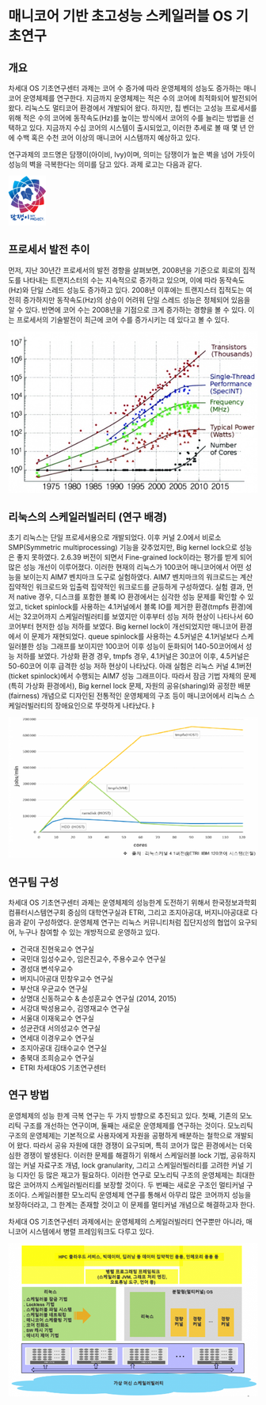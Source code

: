 # 매니코어 기반 초고성능 스케일러블 OS 기초연구 

## 개요

차세대 OS 기초연구센터 과제는 코어 수 증가에 따라 운영체제의 성능도 증가하는 매니코어 운영체제를 연구한다. 지금까지 운영체제는 적은 수의 코어에 최적화되어 발전되어 왔다. 리눅스도 멀티코어 환경에서 개발되어 왔다. 하지만, 칩 벤더는 고성능 프로세서를 위해 적은 수의 코어에 동작속도(Hz)를 높이는 방식에서 코어의 수를 늘리는 방법을 선택하고 있다. 지금까지 수십 코어의 시스템이 출시되었고, 이러한 추세로 볼 때 몇 년 안에 수백 혹은 수천 코어 이상의 매니코어 시스템까지 예상하고 있다.

연구과제의 코드명은 담쟁이(아이비, Ivy)이며, 의미는 담쟁이가 높은 벽을 넘어 가듯이 성능의 벽을 극복한다는 의미를 담고 있다. 과제 로고는 다음과 같다.

![LOGO](/Data/images/00/00-01.png)

## 프로세서 발전 추이

먼저, 지난 30년간 프로세서의 발전 경향을 살펴보면, 2008년을 기준으로 회로의 집적도를 나타내는 트랜지스터의 수는 지속적으로 증가하고 있으며, 이에 따라 동작속도(Hz)와 단일 스레드 성능도 증가하고 있다. 2008년 이후에는 트랜지스터 집적도는 여전히 증가하지만 동작속도(Hz)의 상승이 어려워 단일 스레드 성능은 정체되어 있음을 알 수 있다. 반면에 코어 수는 2008년을 기점으로 크게 증가하는 경향을 볼 수 있다. 이는 프로세서의 기술발전이 최근에 코어 수를 증가시키는 데 있다고 볼 수 있다.

![Processors](/Data/images/00/00-02.jpg)

## 리눅스의 스케일러빌러티 (연구 배경)

초기 리눅스는 단일 프로세서용으로 개발되었다. 이후 커널 2.0에서 비로소 SMP(Symmetric multiprocessing) 기능을 갖추었지만, Big kernel lock으로 성능은 좋지 못하였다. 2.6.39 버전이 되면서 Fine-grained lock이라는 평가를 받게 되어 많은 성능 개선이 이루어졌다. 이러한 현재의 리눅스가 100코어 매니코어에서 어떤 성능을 보이는지 AIM7 벤치마크 도구로 실험하였다. AIM7 벤치마크의 워크로드는 계산 집약적인 워크로드와 입출력 집약적인 워크로드를 균등하게 구성하였다. 실험 결과, 먼저 native 경우, 디스크를 포함한 블록 IO 환경에서는 심각한 성능 문제를 확인할 수 있었고, ticket spinlock를 사용하는 4.1커널에서 블록 IO를 제거한 환경(tmpfs 환경)에서는 32코어까지 스케일러빌러티를 보였지만 이후부터 성능 저하 현상이 나타나서 60코어부터 현저한 성능 저하를 보였다. Big kernel lock이 개선되었지만 매니코어 환경에서 이 문제가 재현되었다. queue spinlock를 사용하는 4.5커널은 4.1커널보다 스케일러블한 성능 그래프를 보이지만 100코어 이후 성능이 둔화되어 140-50코어에서 성능 저하를 보였다. 가상화 환경 경우, tmpfs 경우, 4.1커널은 30코어 이후, 4.5커널은 50-60코어 이후 급격한 성능 저하 현상이 나타났다. 아래 실험은 리눅스 커널 4.1버전(ticket spinlock)에서 수행되는 AIM7 성능 그래프이다. 따라서 잠금 기법 자체의 문제(특히 가상화 환경에서), Big kernel lock 문제, 자원의 공유(sharing)와 공정한 배분(fairness) 개념으로 디자인된 전통적인 운영체제의 구조 등이 매니코어에서 리눅스 스케일러빌러티의 장애요인으로 뚜렷하게 나타났다.ㅑ

![LinuxScalability](/Data/images/00/00-03.png)

## 연구팀 구성

차세대 OS 기초연구센터 과제는 운영체제의 성능한계 도전하기 위해서 한국정보과학회 컴퓨터시스템연구회 중심의 대학연구실과 ETRI, 그리고 조지아공대, 버지니아공대로 다음과 같이 구성하였다. 운영체제 연구는 리눅스 커뮤니티처럼 집단지성의 협업이 요구되어, 누구나 참여할 수 있는 개방적으로 운영하고 있다.

- 건국대 진현욱교수 연구실
- 국민대 임성수교수, 임은진교수, 주용수교수 연구실
- 경성대 변석우교수
- 버지니아공대 민창우교수 연구실
- 부산대 우균교수 연구실
- 상명대 신동하교수 & 손성훈교수 연구실 (2014, 2015)
- 서강대 박성용교수, 김영재교수 연구실
- 서울대 이재욱교수 연구실
- 성균관대 서의성교수 연구실
- 연세대 이경우교수 연구실
- 조지아공대 김태수교수 연구실
- 충북대 조희승교수 연구실
- ETRI 차세대OS 기초연구센터

## 연구 방법

운영체제의 성능 한계 극복 연구는 두 가지 방향으로 추진되고 있다. 첫째, 기존의 모노리틱 구조를 개선하는 연구이며, 둘째는 새로운 운영체제를 연구하는 것이다. 모노리틱 구조의 운영체제는 기본적으로 사용자에게 자원을 공평하게 배분하는 철학으로 개발되어 왔다. 따라서 공유 자원에 대한 경쟁이 요구되며, 특히 코어가 많은 환경에서는 더욱 심한 경쟁이 발생된다. 이러한 문제를 해결하기 위해서 스케일러블 lock 기법, 공유하지 않는 커널 자료구조 개념, lock granularity, 그리고 스케일러빌러티를 고려한 커널 기능 디자인 등 많은 재고가 필요하다. 이러한 연구로 모노리틱 구조의 운영체제는 최대한 많은 코어까지 스케일러빌러티를 보장할 것이다. 두 번째는 새로운 구조인 멀티커널 구조이다. 스케일러블한 모노리틱 운영체제 연구를 통해서 아무리 많은 코어까지 성능을 보장하더라고, 그 한계는 존재할 것이고 이 문제를 멀티커널 개념으로 해결하고자 한다.

차세대 OS 기초연구센터 과제에서는 운영체제의 스케일러빌러티 연구뿐만 아니라, 매니코어 시스템에서 병렬 프레임워크도 다루고 있다.

![How-to](/Data/images/00/00-04.png)

